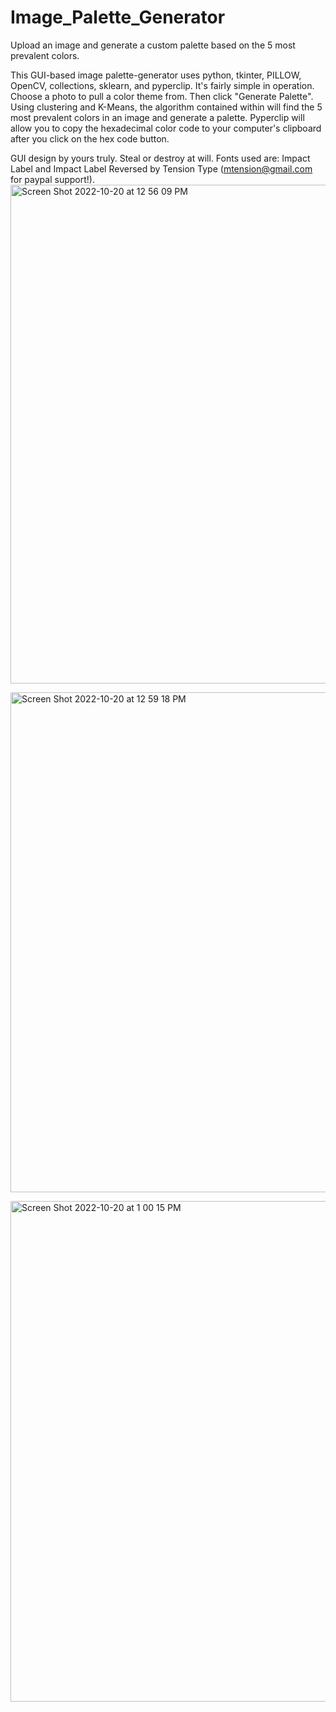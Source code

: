 # Image_Palette_Generator
Upload an image and generate a custom palette based on the 5 most prevalent colors. 

This GUI-based image palette-generator uses python, tkinter, PILLOW, OpenCV, collections, sklearn, and pyperclip. It's fairly simple in operation. Choose a photo to pull a color theme from. Then click "Generate Palette". Using clustering and K-Means, the algorithm contained within will find the 5 most prevalent colors in an image and generate a palette. Pyperclip will allow you to copy the hexadecimal color code to your computer's clipboard after you click on the hex code button. 

GUI design by yours truly. Steal or destroy at will. Fonts used are: Impact Label and Impact Label Reversed by Tension Type (mtension@gmail.com for paypal support!). 
<img width="798" alt="Screen Shot 2022-10-20 at 12 56 09 PM" src="https://user-images.githubusercontent.com/97214702/197036541-027a9a05-4e91-4a63-b4e4-9e38f6061304.png"><br>

<img width="800" alt="Screen Shot 2022-10-20 at 12 59 18 PM" src="https://user-images.githubusercontent.com/97214702/197036559-2fc96eb1-9f3e-4b6a-8df1-91d2fe427a52.png"><br>

<img width="801" alt="Screen Shot 2022-10-20 at 1 00 15 PM" src="https://user-images.githubusercontent.com/97214702/197036592-dee3a664-21e3-4c4d-ad26-6b8bee32245d.png"><br>
